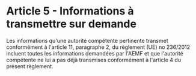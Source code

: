 # Article 5 - Informations à transmettre sur demande


Les informations qu'une autorité compétente pertinente transmet conformément à l'article 11, paragraphe 2, du règlement (UE) no 236/2012 incluent toutes les informations demandées par l'AEMF et que l'autorité compétente ne lui a pas déjà transmises conformément à l'article 4 du présent règlement.
